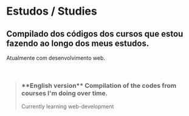 # Estudos / Studies

<h2>Compilado dos códigos dos cursos que estou fazendo ao longo dos meus estudos. </h2>
<p>Atualmente com desenvolvimento web.</p>

<br>

><h3>**English version** Compilation of the codes from courses I'm doing over time. </h3>
><p> Currently learning web-development</p>
